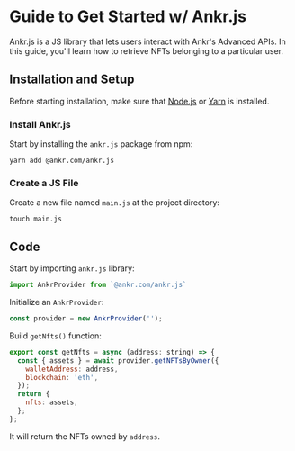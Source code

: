 # Guide to Get Started w/ Ankr.js

Ankr.js is a JS library that lets users interact with Ankr's Advanced APIs. In this guide, you'll learn how to retrieve NFTs belonging to a particular user.

## Installation and Setup

Before starting installation, make sure that [Node.js](https://nodejs.org/en) or [Yarn](https://yarnpkg.com/) is installed.

### Install Ankr.js

Start by installing the `ankr.js` package from npm:

```
yarn add @ankr.com/ankr.js
```

### Create a JS File

Create a new file named `main.js` at the project directory:

```
touch main.js
```

## Code

Start by importing `ankr.js` library:

```javascript
import AnkrProvider from `@ankr.com/ankr.js`
```

Initialize an `AnkrProvider`:

```javascript
const provider = new AnkrProvider('');
```

Build `getNfts()` function:

```javascript
export const getNfts = async (address: string) => {
  const { assets } = await provider.getNFTsByOwner({
    walletAddress: address,
    blockchain: 'eth',
  });
  return {
    nfts: assets,
  };
};
```

It will return the NFTs owned by `address`.